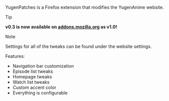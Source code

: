 YugenPatches is a Firefox extension that modifies the YugenAnime website.

> [!TIP]
> **v0.3 is now available on [addons.mozilla.org](https://addons.mozilla.org/en-US/firefox/addon/yugenpatches/) as v1.0!**

> [!NOTE]
> Settings for all of the tweaks can be found under the website settings.

Features:
 - Navigation bar customization
 - Episode list tweaks
 - Homepage tweaks
 - Watch list tweaks
 - Custom accent color
 - Everything is configurable
